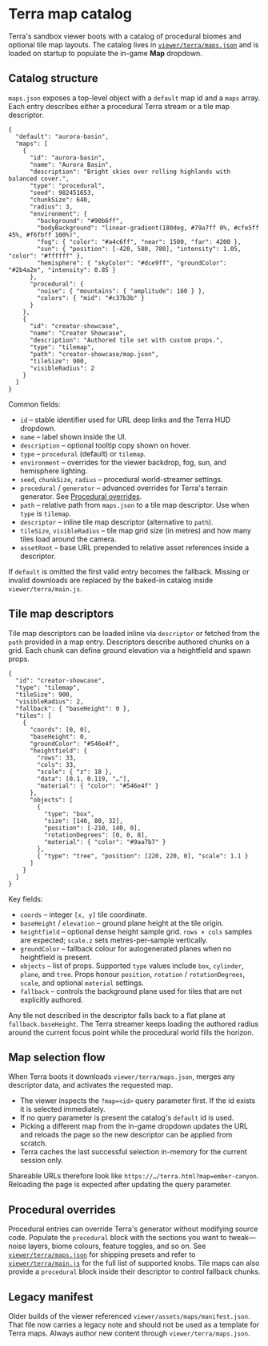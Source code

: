# Terra map catalog

Terra's sandbox viewer boots with a catalog of procedural biomes and optional tile map layouts. The catalog lives in [`viewer/terra/maps.json`](../viewer/terra/maps.json) and is loaded on startup to populate the in-game **Map** dropdown.

## Catalog structure

`maps.json` exposes a top-level object with a `default` map id and a `maps` array. Each entry describes either a procedural Terra stream or a tile map descriptor.

```jsonc
{
  "default": "aurora-basin",
  "maps": [
    {
      "id": "aurora-basin",
      "name": "Aurora Basin",
      "description": "Bright skies over rolling highlands with balanced cover.",
      "type": "procedural",
      "seed": 982451653,
      "chunkSize": 640,
      "radius": 3,
      "environment": {
        "background": "#90b6ff",
        "bodyBackground": "linear-gradient(180deg, #79a7ff 0%, #cfe5ff 45%, #f6fbff 100%)",
        "fog": { "color": "#a4c6ff", "near": 1500, "far": 4200 },
        "sun": { "position": [-420, 580, 780], "intensity": 1.05, "color": "#ffffff" },
        "hemisphere": { "skyColor": "#dce9ff", "groundColor": "#2b4a2e", "intensity": 0.85 }
      },
      "procedural": {
        "noise": { "mountains": { "amplitude": 160 } },
        "colors": { "mid": "#c37b3b" }
      }
    },
    {
      "id": "creator-showcase",
      "name": "Creator Showcase",
      "description": "Authored tile set with custom props.",
      "type": "tilemap",
      "path": "creator-showcase/map.json",
      "tileSize": 900,
      "visibleRadius": 2
    }
  ]
}
```

Common fields:

* `id` – stable identifier used for URL deep links and the Terra HUD dropdown.
* `name` – label shown inside the UI.
* `description` – optional tooltip copy shown on hover.
* `type` – `procedural` (default) or `tilemap`.
* `environment` – overrides for the viewer backdrop, fog, sun, and hemisphere lighting.
* `seed`, `chunkSize`, `radius` – procedural world-streamer settings.
* `procedural` / `generator` – advanced overrides for Terra's terrain generator. See [Procedural overrides](#procedural-overrides).
* `path` – relative path from `maps.json` to a tile map descriptor. Use when `type` is `tilemap`.
* `descriptor` – inline tile map descriptor (alternative to `path`).
* `tileSize`, `visibleRadius` – tile map grid size (in metres) and how many tiles load around the camera.
* `assetRoot` – base URL prepended to relative asset references inside a descriptor.

If `default` is omitted the first valid entry becomes the fallback. Missing or invalid downloads are replaced by the baked-in catalog inside `viewer/terra/main.js`.

## Tile map descriptors

Tile map descriptors can be loaded inline via `descriptor` or fetched from the `path` provided in a map entry. Descriptors describe authored chunks on a grid. Each chunk can define ground elevation via a heightfield and spawn props.

```jsonc
{
  "id": "creator-showcase",
  "type": "tilemap",
  "tileSize": 900,
  "visibleRadius": 2,
  "fallback": { "baseHeight": 0 },
  "tiles": [
    {
      "coords": [0, 0],
      "baseHeight": 0,
      "groundColor": "#546e4f",
      "heightfield": {
        "rows": 33,
        "cols": 33,
        "scale": { "z": 18 },
        "data": [0.1, 0.119, "…"],
        "material": { "color": "#546e4f" }
      },
      "objects": [
        {
          "type": "box",
          "size": [140, 80, 32],
          "position": [-210, 140, 0],
          "rotationDegrees": [0, 0, 8],
          "material": { "color": "#9aa7b7" }
        },
        { "type": "tree", "position": [220, 220, 0], "scale": 1.1 }
      ]
    }
  ]
}
```

Key fields:

* `coords` – integer `[x, y]` tile coordinate.
* `baseHeight` / `elevation` – ground plane height at the tile origin.
* `heightfield` – optional dense height sample grid. `rows × cols` samples are expected; `scale.z` sets metres-per-sample vertically.
* `groundColor` – fallback colour for autogenerated planes when no heightfield is present.
* `objects` – list of props. Supported `type` values include `box`, `cylinder`, `plane`, and `tree`. Props honour `position`, `rotation` / `rotationDegrees`, `scale`, and optional `material` settings.
* `fallback` – controls the background plane used for tiles that are not explicitly authored.

Any tile not described in the descriptor falls back to a flat plane at `fallback.baseHeight`. The Terra streamer keeps loading the authored radius around the current focus point while the procedural world fills the horizon.

## Map selection flow

When Terra boots it downloads `viewer/terra/maps.json`, merges any descriptor data, and activates the requested map.

* The viewer inspects the `?map=<id>` query parameter first. If the id exists it is selected immediately.
* If no query parameter is present the catalog's `default` id is used.
* Picking a different map from the in-game dropdown updates the URL and reloads the page so the new descriptor can be applied from scratch.
* Terra caches the last successful selection in-memory for the current session only.

Shareable URLs therefore look like `https://…/terra.html?map=ember-canyon`. Reloading the page is expected after updating the query parameter.

## Procedural overrides

Procedural entries can override Terra's generator without modifying source code. Populate the `procedural` block with the sections you want to tweak—noise layers, biome colours, feature toggles, and so on. See [`viewer/terra/maps.json`](../viewer/terra/maps.json) for shipping presets and refer to [`viewer/terra/main.js`](../viewer/terra/main.js) for the full list of supported knobs. Tile maps can also provide a `procedural` block inside their descriptor to control fallback chunks.

## Legacy manifest

Older builds of the viewer referenced `viewer/assets/maps/manifest.json`. That file now carries a legacy note and should not be used as a template for Terra maps. Always author new content through `viewer/terra/maps.json`.
